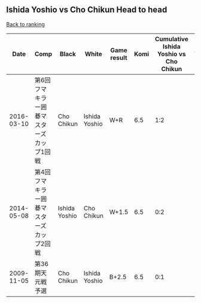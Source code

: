 ## Ishida Yoshio vs Cho Chikun Head to head

[Back to ranking](../../index.md)




| **Date** | **Comp** | **Black** | **White** | **Game result** | **Komi** | **Cumulative Ishida Yoshio vs Cho Chikun** | **Ishida Yoshio streak** | **Cho Chikun streak** | 
| --- | --- | --- | --- | --- | --- | --- | --- | --- |
| 2016-03-10 | 第6回フマキラー囲碁マスターズカップ1回戦 | Cho Chikun | Ishida Yoshio | W+R | 6.5 | 1:2 | 1 | 0 | 
| 2014-05-08 | 第4回フマキラー囲碁マスターズカップ2回戦 | Ishida Yoshio | Cho Chikun | W+1.5 | 6.5 | 0:2 | 0 | 2 | 
| 2009-11-05 | 第36期天元戦予選 | Cho Chikun | Ishida Yoshio | B+2.5 | 6.5 | 0:1 | 0 | 1 |




